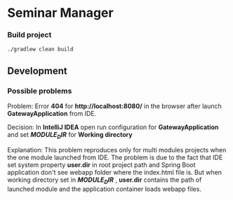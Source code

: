 # Seminar Manager

### Build project
`./gradlew clean build`


## Development
### Possible problems

Problem: Error **404** for **http://localhost:8080/** in the browser after launch **GatewayApplication** from IDE.

Decision: In **IntelliJ IDEA** open run configuration for **GatewayApplication** and set **$MODULE_DIR$** for **Working directory**

Explanation: This problem reproduces only for multi modules projects when the one module launched from IDE. 
The problem is due to the fact that IDE set system property **user.dir** in root project path and Spring Boot application don't see webapp folder where the index.html file is.
But when working directory set in **$MODULE_DIR$** , **user.dir** contains the path of launched module and the application container loads webapp files. 
